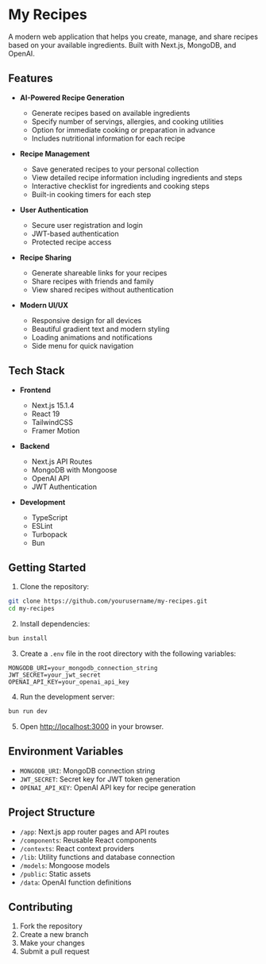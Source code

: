 # My Recipes

A modern web application that helps you create, manage, and share recipes based on your available ingredients. Built with Next.js, MongoDB, and OpenAI.

## Features

- **AI-Powered Recipe Generation**

  - Generate recipes based on available ingredients
  - Specify number of servings, allergies, and cooking utilities
  - Option for immediate cooking or preparation in advance
  - Includes nutritional information for each recipe

- **Recipe Management**

  - Save generated recipes to your personal collection
  - View detailed recipe information including ingredients and steps
  - Interactive checklist for ingredients and cooking steps
  - Built-in cooking timers for each step

- **User Authentication**

  - Secure user registration and login
  - JWT-based authentication
  - Protected recipe access

- **Recipe Sharing**

  - Generate shareable links for your recipes
  - Share recipes with friends and family
  - View shared recipes without authentication

- **Modern UI/UX**
  - Responsive design for all devices
  - Beautiful gradient text and modern styling
  - Loading animations and notifications
  - Side menu for quick navigation

## Tech Stack

- **Frontend**

  - Next.js 15.1.4
  - React 19
  - TailwindCSS
  - Framer Motion

- **Backend**

  - Next.js API Routes
  - MongoDB with Mongoose
  - OpenAI API
  - JWT Authentication

- **Development**
  - TypeScript
  - ESLint
  - Turbopack
  - Bun

## Getting Started

1. Clone the repository:

```bash
git clone https://github.com/yourusername/my-recipes.git
cd my-recipes
```

2. Install dependencies:

```bash
bun install
```

3. Create a `.env` file in the root directory with the following variables:

```env
MONGODB_URI=your_mongodb_connection_string
JWT_SECRET=your_jwt_secret
OPENAI_API_KEY=your_openai_api_key
```

4. Run the development server:

```bash
bun run dev
```

5. Open [http://localhost:3000](http://localhost:3000) in your browser.

## Environment Variables

- `MONGODB_URI`: MongoDB connection string
- `JWT_SECRET`: Secret key for JWT token generation
- `OPENAI_API_KEY`: OpenAI API key for recipe generation

## Project Structure

- `/app`: Next.js app router pages and API routes
- `/components`: Reusable React components
- `/contexts`: React context providers
- `/lib`: Utility functions and database connection
- `/models`: Mongoose models
- `/public`: Static assets
- `/data`: OpenAI function definitions

## Contributing

1. Fork the repository
2. Create a new branch
3. Make your changes
4. Submit a pull request
